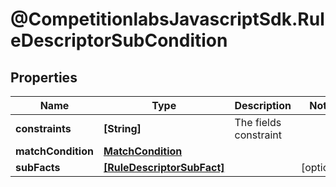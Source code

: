 # @CompetitionlabsJavascriptSdk.RuleDescriptorSubCondition

## Properties

Name | Type | Description | Notes
------------ | ------------- | ------------- | -------------
**constraints** | **[String]** | The fields constraint | 
**matchCondition** | [**MatchCondition**](docs/MatchCondition.md) |  | 
**subFacts** | [**[RuleDescriptorSubFact]**](docs/RuleDescriptorSubFact.md) |  | [optional] 


